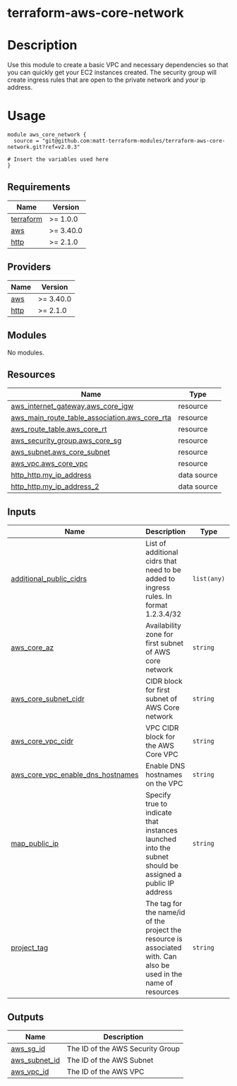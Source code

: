 # terraform-aws-core-network

# Description 

Use this module to create a basic VPC and necessary dependencies so that you can quickly get your EC2 instances created.
The security group will create ingress rules that are open to the private network and *your* ip address.

# Usage

```
module aws_core_network {
  source = "git@github.com:matt-terraform-modules/terraform-aws-core-network.git?ref=v2.0.3"

# Insert the variables used here
}
```

## Requirements

| Name | Version |
|------|---------|
| <a name="requirement_terraform"></a> [terraform](#requirement\_terraform) | >= 1.0.0 |
| <a name="requirement_aws"></a> [aws](#requirement\_aws) | >= 3.40.0 |
| <a name="requirement_http"></a> [http](#requirement\_http) | >= 2.1.0 |

## Providers

| Name | Version |
|------|---------|
| <a name="provider_aws"></a> [aws](#provider\_aws) | >= 3.40.0 |
| <a name="provider_http"></a> [http](#provider\_http) | >= 2.1.0 |

## Modules

No modules.

## Resources

| Name | Type |
|------|------|
| [aws_internet_gateway.aws_core_igw](https://registry.terraform.io/providers/hashicorp/aws/latest/docs/resources/internet_gateway) | resource |
| [aws_main_route_table_association.aws_core_rta](https://registry.terraform.io/providers/hashicorp/aws/latest/docs/resources/main_route_table_association) | resource |
| [aws_route_table.aws_core_rt](https://registry.terraform.io/providers/hashicorp/aws/latest/docs/resources/route_table) | resource |
| [aws_security_group.aws_core_sg](https://registry.terraform.io/providers/hashicorp/aws/latest/docs/resources/security_group) | resource |
| [aws_subnet.aws_core_subnet](https://registry.terraform.io/providers/hashicorp/aws/latest/docs/resources/subnet) | resource |
| [aws_vpc.aws_core_vpc](https://registry.terraform.io/providers/hashicorp/aws/latest/docs/resources/vpc) | resource |
| [http_http.my_ip_address](https://registry.terraform.io/providers/hashicorp/http/latest/docs/data-sources/http) | data source |
| [http_http.my_ip_address_2](https://registry.terraform.io/providers/hashicorp/http/latest/docs/data-sources/http) | data source |

## Inputs

| Name | Description | Type | Default | Required |
|------|-------------|------|---------|:--------:|
| <a name="input_additional_public_cidrs"></a> [additional\_public\_cidrs](#input\_additional\_public\_cidrs) | List of additional cidrs that need to be added to ingress rules. In format 1.2.3.4/32 | `list(any)` | n/a | yes |
| <a name="input_aws_core_az"></a> [aws\_core\_az](#input\_aws\_core\_az) | Availability zone for first subnet of AWS core network | `string` | n/a | yes |
| <a name="input_aws_core_subnet_cidr"></a> [aws\_core\_subnet\_cidr](#input\_aws\_core\_subnet\_cidr) | CIDR block for first subnet of AWS Core network | `string` | n/a | yes |
| <a name="input_aws_core_vpc_cidr"></a> [aws\_core\_vpc\_cidr](#input\_aws\_core\_vpc\_cidr) | VPC CIDR block for the AWS Core VPC | `string` | n/a | yes |
| <a name="input_aws_core_vpc_enable_dns_hostnames"></a> [aws\_core\_vpc\_enable\_dns\_hostnames](#input\_aws\_core\_vpc\_enable\_dns\_hostnames) | Enable DNS hostnames on the VPC | `string` | `"false"` | no |
| <a name="input_map_public_ip"></a> [map\_public\_ip](#input\_map\_public\_ip) | Specify true to indicate that instances launched into the subnet should be assigned a public IP address | `string` | `"false"` | no |
| <a name="input_project_tag"></a> [project\_tag](#input\_project\_tag) | The tag for the name/id of the project the resource is associated with. Can also be used in the name of resources | `string` | n/a | yes |

## Outputs

| Name | Description |
|------|-------------|
| <a name="output_aws_sg_id"></a> [aws\_sg\_id](#output\_aws\_sg\_id) | The ID of the AWS Security Group |
| <a name="output_aws_subnet_id"></a> [aws\_subnet\_id](#output\_aws\_subnet\_id) | The ID of the AWS Subnet |
| <a name="output_aws_vpc_id"></a> [aws\_vpc\_id](#output\_aws\_vpc\_id) | The ID of the AWS VPC |
